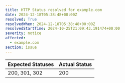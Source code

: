 ```yaml
---
title: HTTP Status resolved for example.com
date: 2024-12-18T05:38:48+00:00Z
resolved: True
resolvedWhen: 2024-12-18T05:38:48+00:00Z
resolvedStartTime: 2024-10-25T21:09:43.191474+00:00
severity: notice
affected:
  - example.com
section: issue
---
```


| Expected Statuses | Actual Status  |
|-------------------|----------------|
| 200, 301, 302 | 200 |
